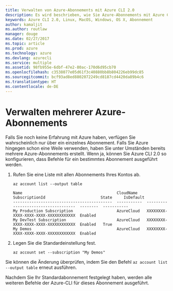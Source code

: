 ```yaml
---
title: Verwalten von Azure-Abonnements mit Azure CLI 2.0
description: Es wird beschrieben, wie Sie Azure-Abonnements mit Azure CLI 2.0 unter Linux, MacOS oder Windows verwalten.
keywords: Azure CLI 2.0, Linux, MacOS, Windows, OS X, Abonnement
author: kamaljit
ms.author: routlaw
manager: douge
ms.date: 02/27/2017
ms.topic: article
ms.prod: azure
ms.technology: azure
ms.devlang: azurecli
ms.service: multiple
ms.assetid: 98fb955e-6dbf-47e2-80ac-170d6d95cb70
ms.openlocfilehash: c3538077e05d61f3c40880bb8b804226eb99dc85
ms.sourcegitcommit: bcf93ad8ed8802072249cd8187cd4420da89b4c6
ms.translationtype: HT
ms.contentlocale: de-DE
---
```

# <a name="manage-multiple-azure-subscriptions"></a>Verwalten mehrerer Azure-Abonnements

Falls Sie noch keine Erfahrung mit Azure haben, verfügen Sie wahrscheinlich nur über ein einzelnes Abonnement.
Falls Sie Azure hingegen schon eine Weile verwenden, haben Sie unter Umständen bereits mehrere Azure-Abonnements erstellt.
Wenn ja, können Sie Azure CLI 2.0 so konfigurieren, dass Befehle für ein bestimmtes Abonnement ausgeführt werden.

1. Rufen Sie eine Liste mit allen Abonnements Ihres Kontos ab.

   ```azurecli
   az account list --output table
   ```

   ```Output
   Name                                         CloudName    SubscriptionId                        State     IsDefault
   -------------------------------------------  -----------  ------------------------------------  --------  -----------
   My Production Subscription                   AzureCloud   XXXXXXXX-XXXX-XXXX-XXXX-XXXXXXXXXXXX  Enabled
   My DevTest Subscription                      AzureCloud   XXXXXXXX-XXXX-XXXX-XXXX-XXXXXXXXXXXX  Enabled   True
   My Demos                                     AzureCloud   XXXXXXXX-XXXX-XXXX-XXXX-XXXXXXXXXXXX  Enabled
   ```

1. Legen Sie die Standardeinstellung fest.
 
   ```azurecli
   az account set --subscription "My Demos"
   ```

Sie können die Änderung überprüfen, indem Sie den Befehl `az account list --output table` erneut ausführen.

Nachdem Sie Ihr Standardabonnement festgelegt haben, werden alle weiteren Befehle der Azure-CLI für dieses Abonnement ausgeführt.